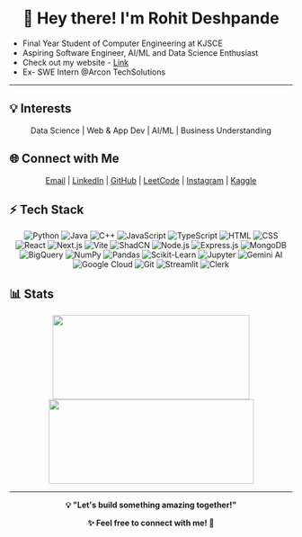 <div align="center">  
  <h1>👋 Hey there! I'm Rohit Deshpande</h1>  
</div>


* Final Year Student of Computer Engineering at KJSCE
* Aspiring Software Engineer, AI/ML and Data Science Enthusiast
* Check out my website - [Link](https://portfolio-rohit-deshpande.vercel.app)
* Ex- SWE Intern @Arcon TechSolutions

---


## 💡 Interests  

<div align = "center">
Data Science | Web & App Dev | AI/ML | Business Understanding
</div>



## 🌐 Connect with Me  
<div align = "center">
  
[Email](mailto:rohitsdeshpande4@gmail.com) |  [LinkedIn](https://www.linkedin.com/in/irohitdeshpande) |  [GitHub](https://github.com/irohitdeshpande) |  [LeetCode](https://leetcode.com/irohitdeshpande) |  [Instagram](https://www.instagram.com/irohitdeshpande) |  [Kaggle](https://kaggle.com/rohitdeshpande18)  

</div>



## ⚡ Tech Stack  
<div align = "center">


  ![Python](https://img.shields.io/badge/PYTHON-black?style=flat-square&logo=python) ![Java](https://img.shields.io/badge/JAVA-black?style=flat-square&logo=openjdk)  ![C++](https://img.shields.io/badge/C++-black?style=flat-square&logo=cplusplus) ![JavaScript](https://img.shields.io/badge/JAVASCRIPT-black?style=flat-square&logo=javascript) ![TypeScript](https://img.shields.io/badge/TYPESCRIPT-black?style=flat-square&logo=typescript) ![HTML](https://img.shields.io/badge/HTML-black?style=flat-square&logo=html5) ![CSS](https://img.shields.io/badge/CSS-black?style=flat-square&logo=css3) ![React](https://img.shields.io/badge/REACT-black?style=flat-square&logo=react) ![Next.js](https://img.shields.io/badge/NEXT.JS-black?style=flat-square&logo=next.js) ![Vite](https://img.shields.io/badge/VITE-black?style=flat-square&logo=vite) ![ShadCN](https://img.shields.io/badge/SHADCN-black?style=flat-square&logo=react) ![Node.js](https://img.shields.io/badge/NODE.JS-black?style=flat-square&logo=node.js) ![Express.js](https://img.shields.io/badge/EXPRESS.JS-black?style=flat-square&logo=express) ![MongoDB](https://img.shields.io/badge/MONGODB-black?style=flat-square&logo=mongodb) ![BigQuery](https://img.shields.io/badge/BIGQUERY-black?style=flat-square&logo=google-cloud) ![NumPy](https://img.shields.io/badge/NUMPY-black?style=flat-square&logo=numpy) ![Pandas](https://img.shields.io/badge/PANDAS-black?style=flat-square&logo=pandas) ![Scikit-Learn](https://img.shields.io/badge/SCIKIT--LEARN-black?style=flat-square&logo=scikit-learn) ![Jupyter](https://img.shields.io/badge/JUPYTER-black?style=flat-square&logo=jupyter) ![Gemini AI](https://img.shields.io/badge/GEMINI_AI-black?style=flat-square&logo=google) ![Google Cloud](https://img.shields.io/badge/GOOGLE_CLOUD-black?style=flat-square&logo=googlecloud) ![Git](https://img.shields.io/badge/GIT-black?style=flat-square&logo=git) ![Streamlit](https://img.shields.io/badge/STREAMLIT-black?style=flat-square&logo=streamlit) ![Clerk](https://img.shields.io/badge/CLERK-black?style=flat-square&logo=clerk)  
  

</div>



## 📊 Stats  

<div align="center">

<img src="https://github-readme-stats.vercel.app/api?username=irohitdeshpande&hide_border=true&show_icons=true&theme=default" width="350" height="150" />

<img src="https://leetcard.jacoblin.cool/irohitdeshpande?theme=light&font=Cousine" width="365" height="150" />


</div>

---

<div align="center"><b>
💡 "Let's build something amazing together!"  

✨ Feel free to connect with me! 🚀 
</b>  
</div>
